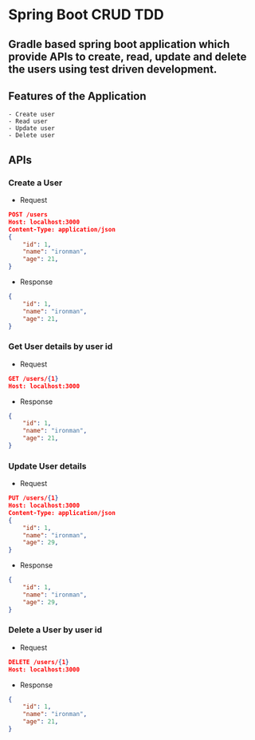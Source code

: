 # Spring Boot CRUD TDD

## Gradle based spring boot application which provide APIs to create, read, update and delete the users using test driven development.

## Features of the Application
    - Create user
    - Read user
    - Update user
    - Delete user

## APIs

### Create a User

* Request
```json
POST /users 
Host: localhost:3000
Content-Type: application/json
{
    "id": 1,
    "name": "ironman",
    "age": 21,
}
```
* Response
```json
{
    "id": 1,
    "name": "ironman",
    "age": 21,
}
```

### Get User details by user id

* Request
```json
GET /users/{1}
Host: localhost:3000
```
* Response
```json
{
    "id": 1,
    "name": "ironman",
    "age": 21,
}
```

### Update User details

* Request
```json
PUT /users/{1}
Host: localhost:3000
Content-Type: application/json
{
    "id": 1,
    "name": "ironman",
    "age": 29,
}
```
* Response
```json
{
    "id": 1,
    "name": "ironman",
    "age": 29,
}
```

### Delete a User by user id

* Request
```json
DELETE /users/{1} 
Host: localhost:3000
```
* Response
```json
{
    "id": 1,
    "name": "ironman",
    "age": 21,
}
```
